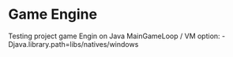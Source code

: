 # Game Engine
Testing project game Engin on Java
MainGameLoop /
VM option:
-Djava.library.path=libs/natives/windows
